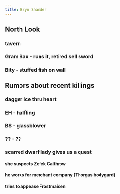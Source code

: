 ```yaml
---
title: Bryn Shander
---
```


## North Look

### tavern
### Gram Sax - runs it, retired sell sword
### Bity - stuffed fish on wall
## Rumors about recent killings
### dagger ice thru heart
### EH - halfling
### BS - glassblower
### ?? - ??
### scarred dwarf lady gives us a quest
#### she suspects Zefek Calthrow
#### he works for merchant company (Thorgas bodygard)
#### tries to appease Frostmaiden
